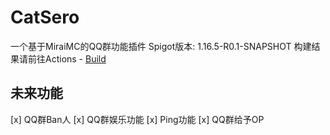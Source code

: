 # CatSero
一个基于MiraiMC的QQ群功能插件
Spigot版本: 1.16.5-R0.1-SNAPSHOT
构建结果请前往Actions - [Build](https://github.com/XiaMoHuaHuo-CN/CatSero/actions/workflows/builder.yml)

## 未来功能
[x] QQ群Ban人
[x] QQ群娱乐功能
[x] Ping功能
[x] QQ群给予OP
